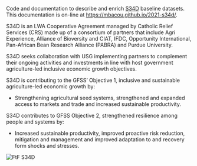 Code and documentation to describe and enrich [S34D](http://agresults.org/) baseline datasets. This documentation is on-line at https://mbacou.github.io/2021-s34d/.

S34D is an LWA Cooperative Agreement managed by Catholic Relief Services (CRS) made up of a consortium of partners that include Agri Experience, Alliance of Bioversity and CIAT, IFDC, Opportunity International, Pan-African Bean Research Alliance (PABRA) and Purdue University.

S34D seeks collaboration with USG implementing partners to complement their ongoing activities and investments in line with host government agriculture-led inclusive economic growth objectives.

S34D is contributing to the GFSS’ Objective 1, inclusive and sustainable agriculture-led economic growth by:

- Strengthening agricultural seed systems, strengthened and expanded access to markets and trade and increased sustainable productivity.

S34D contributes to GFSS Objective 2, strengthened resilience among people and systems by:

- Increased sustainable productivity, improved proactive risk reduction, mitigation and management and improved adaptation to and recovery form shocks and stresses.

![FtF S34D](https://www.feedthefuture.gov/wp-content/themes/feedthefuture/assets/images/logo.svg)
